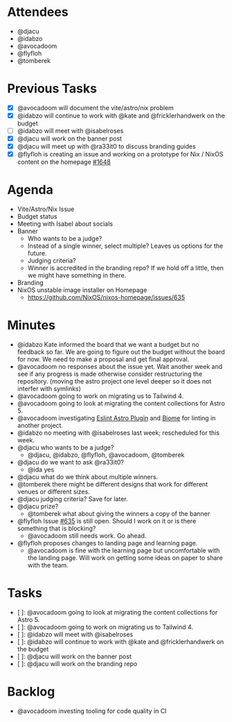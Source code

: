 # Attendees

- @djacu
- @idabzo
- @avocadoom
- @flyfloh
- @tomberek

# Previous Tasks

- [x] @avocadoom will document the vite/astro/nix problem
- [x] @idabzo will continue to work with @kate and @fricklerhandwerk on the budget
- [ ] @idabzo will meet with @isabelroses
- [x] @djacu will work on the banner post
- [x] @djacu will meet up with @ra33it0 to discuss branding guides
- [x] @flyfloh is creating an issue and working on a prototype for Nix / NixOS content on the homepage [#1648](https://github.com/NixOS/nixos-homepage/issues/1648)

# Agenda

- Vite/Astro/Nix Issue
- Budget status
- Meeting with Isabel about socials
- Banner
  - Who wants to be a judge?
  - Instead of a single winner, select multiple? Leaves us options for the future.
  - Judging criteria?
  - Winner is accredited in the branding repo? If we hold off a little, then we might have something in there.
- Branding
- NixOS unstable image installer on Homepage
  - https://github.com/NixOS/nixos-homepage/issues/635

# Minutes

- @idabzo Kate informed the board that we want a budget but no feedback so far. We are going to figure out the budget without the board for now. We need to make a proposal and get final approval.
- @avocadoom no responses about the issue yet. Wait another week and see if any progress is made otherwise consider restructuring the repository. (moving the astro project one level deeper so it does not interfer with symlinks)
- @avocadoom going to work on migrating us to Tailwind 4.
- @avocadoom going to look at migrating the content collections for Astro 5.
- @avocadoom investigating [Eslint Astro Plugin](https://ota-meshi.github.io/eslint-plugin-astro/) and [Biome](https://biomejs.dev/) for linting in another project.
- @idabzo no meeting with @isabelroses last week; rescheduled for this week.
- @djacu who wants to be a judge?
  - @djacu, @idabzo, @flyfloh, @avocadoom, @tomberek
- @djacu do we want to ask @ra33it0?
  - @ida yes
- @djacu what do we think about multiple winners.
- @tomberek there might be different designs that work for different venues or different sizes.
- @djacu judging criteria? Save for later.
- @djacu prize?
  - @tomberek what about giving the winners a copy of the banner
- @flyfloh Issue [#635](https://github.com/NixOS/nixos-homepage/issues/635) is still open. Should I work on it or is there something that is blocking?
  - @avocadoom still needs work. Go ahead.
- @flyfloh proposes changes to landing page and learning page.
  - @avocadoom is fine with the learning page but uncomfortable with the landing page. Will work on getting some ideas on paper to share with the team.

# Tasks

- [ ]: @avocadoom going to look at migrating the content collections for Astro 5.
- [ ]: @avocadoom going to work on migrating us to Tailwind 4.
- [ ]: @idabzo will meet with @isabelroses
- [ ]: @idabzo will continue to work with @kate and @fricklerhandwerk on the budget
- [ ]: @djacu will work on the banner post
- [ ]: @djacu will work on the branding repo

# Backlog

- @avocadoom investing tooling for code quality in CI
